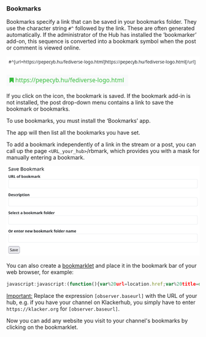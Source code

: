 ### Bookmarks

Bookmarks specify a link that can be saved in your bookmarks folder. They use the character string `#^` followed by the link. These are often generated automatically. If the administrator of the Hub has installed the ‘bookmarker’ add-on, this sequence is converted into a bookmark symbol when the post or comment is viewed online.

![Bookmarks01](./pic/bookm01.png)

![Bookmarks02](./pic/bookm02.png)

If you click on the icon, the bookmark is saved. If the bookmark add-in is not installed, the post drop-down menu contains a link to save the bookmark or bookmarks.

To use bookmarks, you must install the ‘Bookmarks’ app.

The app will then list all the bookmarks you have set.

To add a bookmark independently of a link in the stream or a post, you can call up the page `<URL_your_hub>`/rbmark, which provides you with a mask for manually entering a bookmark.

![Bookmarks03](./pic/bookm03.png)

You can also create a [bookmarklet](https://en.wikipedia.org/wiki/Bookmarklet) and place it in the bookmark bar of your web browser, for example:

```javascript
javascript:javascript:(function(){var%20url=location.href;var%20title=document.title||url;window.open('[observer.baseurl]/rbmark?&url='+encodeURIComponent(url)+'&title='+encodeURIComponent(title)+'&source=bookmarklet','_blank','menubar=no,height=390,width=600,toolbar=no,scrollbars=no,status=no,dialog=1');})();
```

<u>Important:</u> Replace the expression `[observer.baseurl]` with the URL of your hub, e.g. if you have your channel on Klackerhub, you simply have to enter `https://klacker.org` for `[observer.baseurl]`.

Now you can add any website you visit to your channel's bookmarks by clicking on the bookmarklet.
